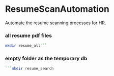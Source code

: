 # ResumeScanAutomation
Automate the resume scanning processes for HR.  

### all resume pdf files

```bash
mkdir resume_all```
```

### empty folder as the temporary db

``` bash
```mkdir resume_search
``` 
